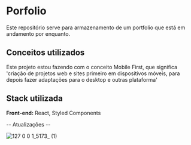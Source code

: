 # Porfolio

Este repositório serve para armazenamento de um portfolio que está em
andamento por enquanto.




## Conceitos utilizados

Este projeto estou fazendo com o conceito Mobile First, que significa
'criação de projetos web e sites primeiro em dispositivos móveis, para depois fazer adaptações para o desktop e outras plataforma'


## Stack utilizada

**Front-end:** React, Styled Components


-- Atualizações --

<!-- 0.0.0 - Inicio do projeto.
0.0.1 - Organização e inicio dos componentes.
0.0.2 - Criação do header.
0.0.3 - Colocando click out side no menu. 
0.0.4 - Mudanças e melhoria no header como (box shadows, bordas, ux nos possiveis botões), ciração do componente CardHeaderProjects (componente será utilizado como navegação em "Projetos" no header para telas largas) 
0.0.5 - Icones no header, estilização do header e inicio da page home.
0.0.6 - Home pronto, about finalizando
0.0.7 - About finalizado
0.0.8 - Contato finalizado
0.0.9 - Iniciando pagina de projetos
0.1.0 - Pagina de projetos finalizada
0.1.1 - Pagina de detales dos projetos finalizada
-->
![127 0 0 1_5173_ (1)](https://user-images.githubusercontent.com/107315686/196003644-5830bd81-3559-41c8-a3bd-1a5c9f0abfc1.png)

